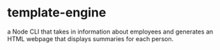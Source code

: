 # template-engine
a Node CLI that takes in information about employees and generates an HTML webpage that displays summaries for each person. 
